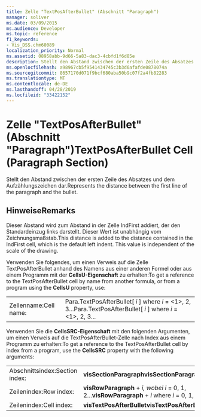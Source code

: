 ```yaml
---
title: Zelle "TextPosAfterBullet" (Abschnitt "Paragraph")
manager: soliver
ms.date: 03/09/2015
ms.audience: Developer
ms.topic: reference
f1_keywords:
- Vis_DSS.chm60089
localization_priority: Normal
ms.assetid: 08958abb-9d66-5a83-dac3-4cbfd1f6d85e
description: Stellt den Abstand zwischen der ersten Zeile des Absatzes und dem Aufzählungszeichen dar.
ms.openlocfilehash: a98967cb5f9541434745c3b3d6afafde0878074a
ms.sourcegitcommit: 8657170d071f9bcf680aba50b9c07f2a4fb82283
ms.translationtype: MT
ms.contentlocale: de-DE
ms.lasthandoff: 04/28/2019
ms.locfileid: "33422152"
---
```

# <a name="textposafterbullet-cell-paragraph-section"></a><span data-ttu-id="95e4a-103">Zelle "TextPosAfterBullet" (Abschnitt "Paragraph")</span><span class="sxs-lookup"><span data-stu-id="95e4a-103">TextPosAfterBullet Cell (Paragraph Section)</span></span>

<span data-ttu-id="95e4a-104">Stellt den Abstand zwischen der ersten Zeile des Absatzes und dem Aufzählungszeichen dar.</span><span class="sxs-lookup"><span data-stu-id="95e4a-104">Represents the distance between the first line of the paragraph and the bullet.</span></span> 
  
## <a name="remarks"></a><span data-ttu-id="95e4a-105">Hinweise</span><span class="sxs-lookup"><span data-stu-id="95e4a-105">Remarks</span></span>

<span data-ttu-id="95e4a-p101">Dieser Abstand wird zum Abstand in der Zelle IndFirst addiert, der den Standardeinzug links darstellt. Dieser Wert ist unabhängig vom Zeichnungsmaßstab.</span><span class="sxs-lookup"><span data-stu-id="95e4a-p101">This distance is added to the distance contained in the IndFirst cell, which is the default left indent. This value is independent of the scale of the drawing.</span></span> 
  
<span data-ttu-id="95e4a-108">Verwenden Sie folgendes, um einen Verweis auf die Zelle TextPosAfterBullet anhand des Namens aus einer anderen Formel oder aus einem Programm mit der **CellsU-Eigenschaft** zu erhalten:</span><span class="sxs-lookup"><span data-stu-id="95e4a-108">To get a reference to the TextPosAfterBullet cell by name from another formula, or from a program using the **CellsU** property, use:</span></span> 
  
|||
|:-----|:-----|
| <span data-ttu-id="95e4a-109">Zellenname:</span><span class="sxs-lookup"><span data-stu-id="95e4a-109">Cell name:</span></span>  <br/> | <span data-ttu-id="95e4a-110">Para.TextPosAfterBullet[  *i*  ] where  *i*  = <1>, 2, 3...</span><span class="sxs-lookup"><span data-stu-id="95e4a-110">Para.TextPosAfterBullet[  *i*  ]            where  *i*  = <1>, 2, 3...</span></span>  <br/> |
   
<span data-ttu-id="95e4a-111">Verwenden Sie die **CellsSRC-Eigenschaft** mit den folgenden Argumenten, um einen Verweis auf die TextPosAfterBullet-Zelle nach Index aus einem Programm zu erhalten:</span><span class="sxs-lookup"><span data-stu-id="95e4a-111">To get a reference to the TextPosAfterBullet cell by index from a program, use the **CellsSRC** property with the following arguments:</span></span> 
  
|||
|:-----|:-----|
| <span data-ttu-id="95e4a-112">Abschnittsindex:</span><span class="sxs-lookup"><span data-stu-id="95e4a-112">Section index:</span></span>  <br/> |<span data-ttu-id="95e4a-113">**visSectionParagraph**</span><span class="sxs-lookup"><span data-stu-id="95e4a-113">**visSectionParagraph**</span></span> <br/> |
| <span data-ttu-id="95e4a-114">Zeilenindex:</span><span class="sxs-lookup"><span data-stu-id="95e4a-114">Row index:</span></span>  <br/> |<span data-ttu-id="95e4a-115">**visRowParagraph**  +   *i,* *wobei i* = 0, 1, 2...</span><span class="sxs-lookup"><span data-stu-id="95e4a-115">**visRowParagraph** +  *i*            where  *i*  = 0, 1, 2...</span></span>  <br/> |
| <span data-ttu-id="95e4a-116">Zeilenindex:</span><span class="sxs-lookup"><span data-stu-id="95e4a-116">Cell index:</span></span>  <br/> |<span data-ttu-id="95e4a-117">**visTextPosAfterBullet**</span><span class="sxs-lookup"><span data-stu-id="95e4a-117">**visTextPosAfterBullet**</span></span> <br/> |
   

